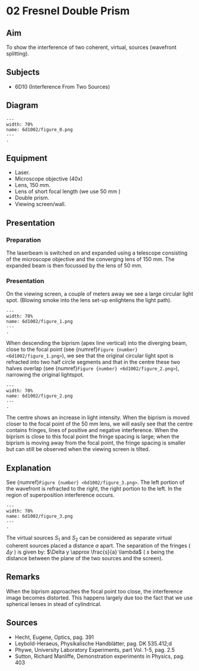 # 02 Fresnel Double Prism 
    
  
## Aim   
 To show the interference of two coherent, virtual, sources (wavefront splitting).    
  
## Subjects   
* 6D10 (Interference From Two Sources)   

## Diagram
   
```{figure} figures/figure_0.png  
---  
width: 70%  
name: 6d1002/figure_0.png  
---  
. 
```

## Equipment
- Laser.
- Microscope objective (40x)
- Lens, $150 \mathrm{~mm}$.
- Lens of short focal length (we use $50 \mathrm{~mm}$ )
- Double prism.
- Viewing screen/wall.

     
  
## Presentation   
### Preparation

The laserbeam is switched on and expanded using a telescope consisting of the microscope objective and the converging lens of $150 \mathrm{~mm}$. The expanded beam is then focussed by the lens of $50 \mathrm{~mm}$.

### Presentation

On the viewing screen, a couple of meters away we see a large circular light spot. (Blowing smoke into the lens set-up enlightens the light path).
```{figure} figures/figure_1.png  
---  
width: 70%  
name: 6d1002/figure_1.png  
---  
. 
```
When descending the biprism (apex line vertical) into the diverging beam, close to the focal point (see {numref}`Figure {number} <6d1002/figure_1.png>`), we see that the original circular light spot is refracted into two half circle segments and that in the centre these two halves overlap (see {numref}`Figure {number} <6d1002/figure_2.png>`), narrowing the original lightspot.   
```{figure} figures/figure_2.png  
---  
width: 70%  
name: 6d1002/figure_2.png  
---  
. 
```
The centre shows an increase in light intensity. When the biprism is moved closer to the focal point of the $50 \mathrm{~mm}$ lens, we will easily see that the centre contains fringes, lines of positive and negative interference. When the biprism is close to this focal point the fringe spacing is large; when the biprism is moving away from the focal point, the fringe spacing is smaller but can still be observed when the viewing screen is tilted.
  
## Explanation   
 See {numref}`Figure {number} <6d1002/figure_3.png>`. The left portion of the wavefront is refracted to the right, the right portion to the left. In the region of superposition interference occurs.  

```{figure} figures/figure_3.png  
---  
width: 70%  
name: 6d1002/figure_3.png  
---  
. 
```

The virtual sources $S_{1}$ and $S_{2}$ can be considered as separate virtual coherent sources placed a distance $a$ apart. The separation of the fringes ( $\Delta y$ ) is given by: $\Delta y \approx \frac{s}{a} \lambda$ ( $s$ being the distance between the plane of the two sources and the screen).    
  
## Remarks   
When the biprism approaches the focal point too close, the interference image becomes distorted. This happens largely due too the fact that we use spherical lenses in stead of cylindrical.    
  
## Sources
 *  Hecht, Eugene, Optics, pag. 391 
 *  Leybold-Heraeus, Physikalische Handblätter, pag. DK 535.412;d 
 *  Phywe, University Laboratory Experiments, part Vol. 1-5, pag. 2.5 
 *  Sutton, Richard Manliffe, Demonstration experiments in Physics, pag. 403
  